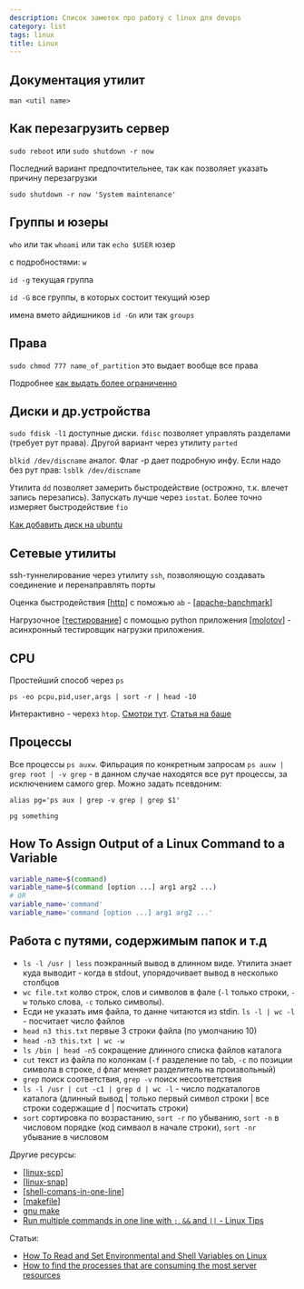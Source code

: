 ```yaml
---
description: Список заметок про работу с linux для devops
category: list
tags: linux
title: Linux
---
```

## Документация утилит

`man <util name>`

## Как перезагрузить сервер

`sudo reboot` или `sudo shutdown -r now`

Последний вариант предпочтительнее, так как позволяет указать причину перезагрузки

```shell
sudo shutdown -r now 'System maintenance'
```

## Группы и юзеры

`who` или так `whoami`  или так `echo $USER` юзер

с подробностями: `w`

`id -g` текущая группа

`id -G` все группы, в которых состоит текущий юзер

имена вмето айдишников `id -Gn` или так `groups`

## Права

`sudo chmod 777 name_of_partition` это выдает вообще все права

Подробнее [как выдать более ограниченно](https://askubuntu.com/a/628898)

## Диски и др.устройства

`sudo fdisk -l1` доступные диски. `fdisc` позволяет управлять разделами (требует рут права). Другой вариант через утилиту `parted`

`blkid /dev/discname` аналог. Флаг -p дает подробную инфу. Если надо без рут прав: `lsblk /dev/discname`

Утилита `dd` позволяет замерить быстродействие (острожно, т.к. влечет запись перезапись). Запускать лучше через `iostat`. Более точно измеряет быстродействие `fio`

[Как добавить диск на ubuntu](https://askubuntu.com/questions/125257/how-do-i-add-an-additional-hard-drive)

## Сетевые утилиты

ssh-туннелирование через утилиту `ssh`, позволяющую создавать соединение и перенаправлять порты

Оценка быстродействия [[http]] с поможью `ab` - [[apache-banchmark]]

Нагрузочное [[тестирование]] с помощью python приложения [[molotov]] - асинхронный тестировщик нагрузки приложения.

## CPU

Простейший способ через `ps`

`ps -eo pcpu,pid,user,args | sort -r | head -10`

Интерактивно - черехз `htop`. [Смотри тут](https://htop.dev/). [Статья на баше](https://habr.com/ru/post/316806/)

## Процессы

Все процессы `ps auxw`. Фильрация по конкретным запросам `ps auxw | grep root | -v grep` - в данном случае находятся все рут процессы, за исключением самого grep. Можно задать псевдоним:

```shell
alias pg='ps aux | grep -v grep | grep $1'

pg something
```

## How To Assign Output of a Linux Command to a Variable

```bash
variable_name=$(command)
variable_name=$(command [option ...] arg1 arg2 ...)
# OR
variable_name='command'
variable_name='command [option ...] arg1 arg2 ...'
```

## Работа с путями, содержимым папок и т.д

- `ls -l /usr | less` поэкранный вывод в длинном виде. Утилита знает куда выводит - когда в stdout, упорядочивает  вывод в несколько столбцов
- `wc file.txt` колво строк, слов и символов в фале (`-l` только строки, `-w` только слова, `-c` только символы).
- Есди не указать имя файла, то данне читаются из stdin. `ls -l | wc -l` - посчитает число файлов
- `head n3 this.txt` первые 3 строки файла (по умолчанию 10)
- `head -n3 this.txt | wc -w`
- `ls /bin | head -n5` сокращение длинного списка файлов каталога
- `cut` текст из файла по колонкам (`-f` разделение по tab, `-c` по позиции символа в строке, `d` флаг меняет разделитель на произвольный)
- `grep` поиск соответствия, `grep -v` поиск несоответствия
- `ls -l /usr | cut -c1 | grep d | wc -l` - число подкаталогов каталога (длинный вывод \| только первый символ строки \| все строки содержащие d \| посчитать строки)
- `sort` сортировка по возрастанию, `sort -r` по убыванию, `sort -n` в числовом порядке (код симваол в начале строки), `sort -nr` убывание в числовом

Другие ресурсы:

- [[linux-scp]]
- [[linux-snap]]
- [[shell-comans-in-one-line]]
- [[makefile]]
- [gnu make](https://www.gnu.org/software/make/manual/make.html#Flavors)
- [Run multiple commands in one line with `;`, `&&` and `||` - Linux Tips](https://dev.to/0xbf/run-multiple-commands-in-one-line-with-and-linux-tips-5hgm)

Статьи:

- [How To Read and Set Environmental and Shell Variables on Linux](https://www.digitalocean.com/community/tutorials/how-to-read-and-set-environmental-and-shell-variables-on-linux)
- [How to find the processes that are consuming the most server resources](https://www.digitalocean.com/community/questions/how-to-find-the-processes-that-are-consuming-the-most-server-resources)

[//begin]: # "Autogenerated link references for markdown compatibility"
[http]: http "Http"
[apache-banchmark]: ../notes/apache-banchmark "Apache banchmark"
[тестирование]: тестирование "Основные принципы тестровния"
[molotov]: ../notes/molotov "Molotov"
[linux-scp]: ../notes/linux-scp "Linux-scp"
[linux-snap]: ../notes/linux-snap "Linux-snap"
[shell-comans-in-one-line]: ../notes/shell-comans-in-one-line "Shell comand in one line"
[makefile]: ../notes/makefile "Makefile"
[//end]: # "Autogenerated link references"